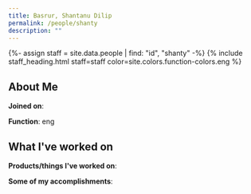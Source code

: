 ```yaml
---
title: Basrur, Shantanu Dilip
permalink: /people/shanty
description: ""
---
```


{%- assign staff = site.data.people | find: "id", "shanty" -%}
{% include staff_heading.html staff=staff color=site.colors.function-colors.eng %}

## About Me

**Joined on**: 

**Function**: eng

## What I've worked on

**Products/things I've worked on**:


**Some of my accomplishments**:

